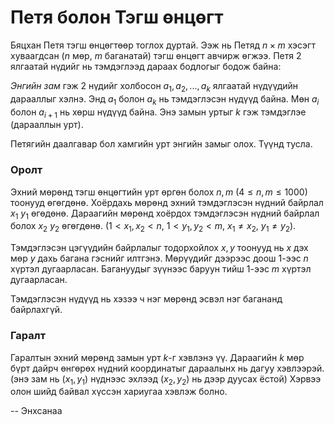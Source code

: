 Петя болон Тэгш өнцөгт
======================
Бяцхан Петя тэгш өнцөгтөөр тоглох дуртай. Ээж нь Петяд $n × m$ хэсэгт хуваагдсан
($n$ мөр, $m$ баганатай) тэгш өнцөгт авчирж өгжээ. Петя 2 ялгаатай нүдийг нь
тэмдэглээд дараах бодлогыг бодож байна:

_Энгийн зам_ гэж 2 нүдийг холбосон $a_1, a_2, ... , a_k$ ялгаатай нүдүүдийн
дарааллыг хэлнэ. Энд $a_1$ болон $a_k$ нь тэмдэглэсэн нүдүүд байна. Мөн $a_i$
болон $a_{i+1}$  нь хөрш нүдүүд байна. Энэ замын уртыг $k$ гэж тэмдэглэе
(дарааллын урт).

Петягийн даалгавар бол хамгийн урт энгийн замыг олох. Түүнд тусла.


### Оролт
Эхний мөрөнд тэгш өнцөгтийн урт өргөн болох $n, m$ ($4 ≤ n, m ≤ 1000$) тоонууд
өгөгдөнө. Хоёрдахь мөрөнд эхний тэмдэглэсэн нүдний байрлал $x_1 \ y_1$ өгөдөнө.
Дараагийн мөрөнд хоёрдох тэмдэглэсэн нүдний байрлал болох $x_2 \ y_2$ өгөгдөнө.
($1 < x_1, x_2 < n$, $1 < y_1, y_2 < m$, $x_1 ≠ x_2$, $y_1 ≠ y_2$).

Тэмдэглэсэн цэгүүдийн байрлалыг тодорхойлох $x, y$ тоонууд нь $x$ дэх мөр $y$
дахь багана гэснийг илтгэнэ. Мөрүүдийг дээрээс доош $1$-ээс $n$ хүртэл
дугаарласан. Багануудыг зүүнээс баруун тийш $1$-ээс $m$ хүртэл дугаарласан.

Тэмдэглэсэн нүдүүд нь хэзээ ч нэг мөрөнд эсвэл нэг багананд байрлахгүй.


### Гаралт
Гаралтын эхний мөрөнд замын урт $k$-г хэвлэнэ үү. Дараагийн $k$ мөр бүрт дайрч
өнгөрөх нүдний координатыг дараалынх нь дагуу хэвлээрэй. (энэ зам нь ($x_1,
y_1$) нүднээс эхлээд ($x_2, y_2$) нь дээр дуусах ёстой) Хэрвээ олон шийд байвал
хүссэн хариугаа хэвлэж болно.

-- Энхсанаа
